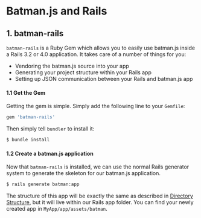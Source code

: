 # Batman.js and Rails

## 1. batman-rails

`batman-rails` is a Ruby Gem which allows you to easily use batman.js inside a Rails 3.2 or 4.0 application. It takes care of a number of things for you:

- Vendoring the batman.js source into your app
- Generating your project structure within your Rails app
- Setting up JSON communication between your Rails and batman.js app

#### 1.1 Get the Gem

Getting the gem is simple. Simply add the following line to your `Gemfile`:

```ruby
gem 'batman-rails'
```

Then simply tell `bundler` to install it:

```bash
$ bundle install
```

#### 1.2 Create a batman.js application

Now that `batman-rails` is installed, we can use the normal Rails generator system to generate the skeleton for our batman.js application.

```bash
$ rails generate batman:app
```

The structure of this app will be exactly the same as described in [Directory Structure](/docs/structure.html), but it will live within our Rails app folder. You can find your newly created app in `MyApp/app/assets/batman`.
